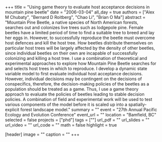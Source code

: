+++
title = "Using game theory to evaluate host acceptance decisions in mountain pine beetle"
date = "2006-03-04"
all_day = true
authors = ["Alex M Chubaty", "Bernard D Roitberg", "Chao Li", "Brian O Ma"]
abstract = "Mountain Pine Beetle, a native species of North American forests, searches out and colonizes live trees such as lodgepole pine. Female beetles have a limited period of time to find a suitable tree to breed and lay her eggs in. However, to successfully reproduce the beetle must overcome host defences and kill the host tree. How beetles distribute themselves on particular host trees will be largely affected by the density of other beetles, since individual beetles on their own are incapable of successfully colonizing and killing a host tree. I use a combination of theoretical and experimental approaches to explore how Mountain Pine Beetle searches for and selects host trees in which to reproduce. I develop a dynamic state variable model to first evaluate individual host acceptance decisions. However, individual decisions may be contingent on the decisions of conspecifics, therefore, the decision-making policies of the beetles as a population should be treated as a game. Thus, I use a game theory approach to evaluate the policies of beetles leading to stable decision policies. A combination of field and experimental work will be used to test various components of the model before it is scaled up into a spatially-explicit forest landscape model."
summary = ""
event = "27th Annual Pacific Ecology and Evolution Conference"
event_url = ""
location = "Bamfield, BC"
selected = false
projects = ["phd"]
tags = [""]
url_pdf = ""
url_slides = ""
url_video = ""
url_code = ""
math = false
highlight = true

[header]
image = ""
caption = ""
+++
